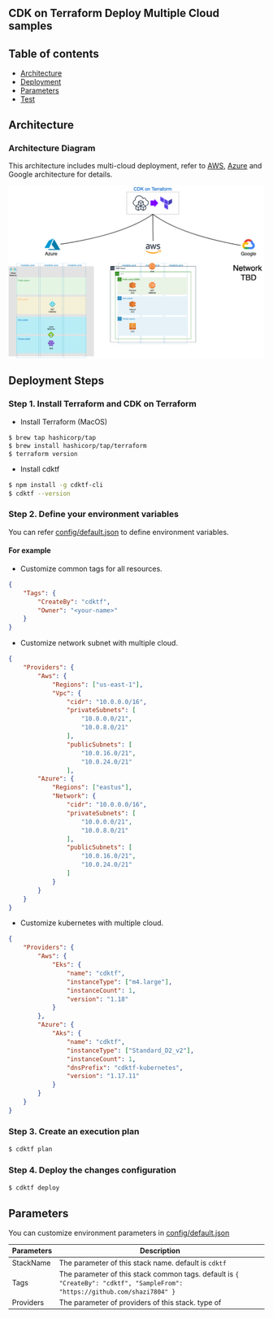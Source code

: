 ## CDK on Terraform Deploy Multiple Cloud samples


## Table of contents

- [Architecture](#architecture)
- [Deployment](#deployment-steps)
- [Parameters](#parameters)
- [Test](#test)

## Architecture
###  Architecture Diagram

This architecture includes multi-cloud deployment, refer to [AWS](./img/aws.png), [Azure](./img/azure.png) and Google architecture for details.

![architecture](./img/cdktf-multi-cloud-architecture.png)

## Deployment Steps
###  Step 1. Install Terraform and CDK on Terraform

- Install Terraform (MacOS)

```
$ brew tap hashicorp/tap
$ brew install hashicorp/tap/terraform
$ terraform version
```

- Install cdktf

```bash
$ npm install -g cdktf-cli
$ cdktf --version
```

###  Step 2. Define your environment variables

You can refer [config/default.json](https://github.com/shazi7804/cdktf-samples/blob/master/config/default.json) to define environment variables.

#### For example 

- Customize common tags for all resources.

```json
{
    "Tags": {
        "CreateBy": "cdktf",
        "Owner": "<your-name>"
    }
}
```

- Customize network subnet with multiple cloud.

```json
{
    "Providers": {
        "Aws": {
            "Regions": ["us-east-1"],
            "Vpc": {
                "cidr": "10.0.0.0/16",
                "privateSubnets": [
                    "10.0.0.0/21",
                    "10.0.8.0/21"
                ],
                "publicSubnets": [
                    "10.0.16.0/21",
                    "10.0.24.0/21"
                ],
        "Azure": {
            "Regions": ["eastus"],
            "Network": {
                "cidr": "10.0.0.0/16",
                "privateSubnets": [
                    "10.0.0.0/21",
                    "10.0.8.0/21"
                ],
                "publicSubnets": [
                    "10.0.16.0/21",
                    "10.0.24.0/21"
                ]
            }
        }
    }
}
```

- Customize kubernetes with multiple cloud.


```json
{
    "Providers": {
        "Aws": {
            "Eks": {
                "name": "cdktf",
                "instanceType": ["m4.large"],
                "instanceCount": 1,
                "version": "1.18"
            }
        },
        "Azure": {
            "Aks": {
                "name": "cdktf",
                "instanceType": ["Standard_D2_v2"],
                "instanceCount": 1,
                "dnsPrefix": "cdktf-kubernetes",
                "version": "1.17.11"
            }
        }
    }
}
```

###  Step 3. Create an execution plan

```bash
$ cdktf plan
```

###  Step 4. Deploy the changes configuration

```bash
$ cdktf deploy
```

## Parameters

You can customize environment parameters in [config/default.json](https://github.com/shazi7804/cdktf-samples/blob/master/config/default.json)

Parameters | Description
---------- | -----------
StackName | The parameter of this stack name. default is `cdktf`
Tags | The parameter of this stack common tags. default is `{ "CreateBy": "cdktf", "SampleFrom": "https://github.com/shazi7804" }`
Providers | The parameter of providers of this stack. type of 
